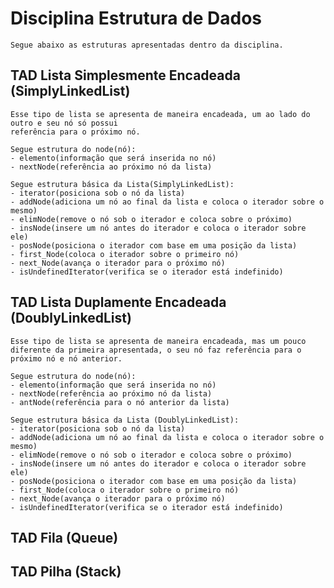# Disciplina Estrutura de Dados
    Segue abaixo as estruturas apresentadas dentro da disciplina.
## TAD Lista Simplesmente Encadeada (SimplyLinkedList)
    Esse tipo de lista se apresenta de maneira encadeada, um ao lado do outro e seu nó só possui
    referência para o próximo nó.
    
    Segue estrutura do node(nó):
    - elemento(informação que será inserida no nó)
    - nextNode(referência ao próximo nó da lista)

    Segue estrutura básica da Lista(SimplyLinkedList):
    - iterator(posiciona sob o nó da lista)
    - addNode(adiciona um nó ao final da lista e coloca o iterador sobre o mesmo)
    - elimNode(remove o nó sob o iterador e coloca sobre o próximo)
    - insNode(insere um nó antes do iterador e coloca o iterador sobre ele)
    - posNode(posiciona o iterador com base em uma posição da lista)
    - first_Node(coloca o iterador sobre o primeiro nó)
    - next_Node(avança o iterador para o próximo nó)
    - isUndefinedIterator(verifica se o iterador está indefinido)

## TAD Lista Duplamente Encadeada (DoublyLinkedList)
    Esse tipo de lista se apresenta de maneira encadeada, mas um pouco diferente da primeira apresentada, o seu nó faz referência para o próximo nó e nó anterior.

    Segue estrutura do node(nó):
    - elemento(informação que será inserida no nó)
    - nextNode(referência ao próximo nó da lista)
    - antNode(referência para o nó anterior da lista)

    Segue estrutura básica da Lista (DoublyLinkedList):
    - iterator(posiciona sob o nó da lista)
    - addNode(adiciona um nó ao final da lista e coloca o iterador sobre o mesmo)
    - elimNode(remove o nó sob o iterador e coloca sobre o próximo)
    - insNode(insere um nó antes do iterador e coloca o iterador sobre ele)
    - posNode(posiciona o iterador com base em uma posição da lista)
    - first_Node(coloca o iterador sobre o primeiro nó)
    - next_Node(avança o iterador para o próximo nó)
    - isUndefinedIterator(verifica se o iterador está indefinido)

## TAD Fila (Queue)

## TAD Pilha (Stack)
